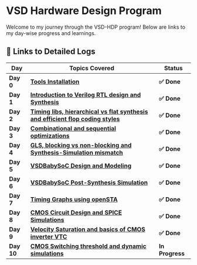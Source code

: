 # VSD Hardware Design Program

Welcome to my journey through the VSD-HDP program! Below are links to my day-wise progress and learnings.

## 🔽 Links to Detailed Logs

| Day  | Topics Covered | Status |
|---|---|---|
| **Day 0** | [**Tools Installation**](Day0/README.md) | **✅ Done** |
| **Day 1** | [**Introduction to Verilog RTL design and Synthesis**](Day1/README.md) | **✅ Done** |
| **Day 2** | [**Timing libs, hierarchical vs flat synthesis and efficient flop coding styles**](Day2/README.md) | **✅ Done** |
| **Day 3** | [**Combinational and sequential optimizations**](Day3/README.md) | **✅ Done** |
| **Day 4** | [**GLS, blocking vs non-blocking and Synthesis-Simulation mismatch**](Day4/README.md) | **✅ Done** |
| **Day 5** | [**VSDBabySoC Design and Modeling**](Day5/README.md) | **✅ Done** |
| **Day 6** | [**VSDBabySoC Post-Synthesis Simulation**](Day6/README.md) | **✅ Done** |
| **Day 7** | [**Timing Graphs using openSTA**](Day7/README.md) | **✅ Done** |
| **Day 8** | [**CMOS Circuit Design and SPICE Simulations**](Day8/README.md) | **✅ Done** |
| **Day 9** | [**Velocity Saturation and basics of CMOS inverter VTC**](Day9/README.md) | **✅ Done** |
| **Day 10** | [**CMOS Switching threshold and dynamic simulations**](Day10/README.md) | **In Progress** |




